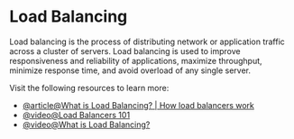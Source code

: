 # Load Balancing

Load balancing is the process of distributing network or application traffic across a cluster of servers. Load balancing is used to improve responsiveness and reliability of applications, maximize throughput, minimize response time, and avoid overload of any single server.

Visit the following resources to learn more:

- [@article@What is Load Balancing? | How load balancers work](https://www.cloudflare.com/learning/performance/what-is-load-balancing/)
- [@video@Load Balancers 101](https://www.youtube.com/watch?v=galcDRNd5Ow)
- [@video@What is Load Balancing?](https://www.youtube.com/watch?v=gGLophKzJs8)
